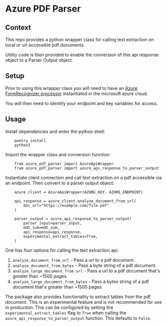 # Azure PDF Parser 

[//]: # (TODO: Update the reamde)
[//]: # (TODO: Update py2pdf package - DeprecationWarning: PyPDF2 is deprecated. Please move to the pypdf library instead.)
[//]: # (TODO: Tag the dal to a specific version and specify this in poetry.)
[//]: # (TODO: Add detect_and_set_languages to the parser output object in dal.)
[//]: # (TODO: Update the types of text block in dal)
[//]: # (TODO: Split out anything that contains data access lib types into a separate packkage in this repo such that we have azure pdf parser and cpr pdf parser)

## Context 

This repo provides a python wrapper class for calling text extraction on local or url accessible pdf documents. 

Utility code is then provided to enable the conversion of this api response object to a Parser Output object.


## Setup 

Prior to using this wrapper class you will need to have an [Azure FormRecognizer processor](https://azure.microsoft.com/en-gb/products/form-recognizer) instantiated in the microsoft azure cloud. 

You will then need to identify your endpoint and key variables for access. 

## Usage

Install dependencies and enter the python shell: 

        poetry install
        python3 

Import the wrapper class and conversion function: 

        from azure_pdf_parser import AzureApiWrapper
        from azure_pdf_parser import azure_api_response_to_parser_output

Instantiate client connection and call text extraction on a pdf accessible via an endpoint. Then convert to a parser output object:

        azure_client = AzureApiWrapper(AZURE_KEY, AZURE_ENDPOINT)

        api_response = azure_client.analyze_document_from_url(
            doc_url="https://example.com/file.pdf"
        )
        
        parser_output = azure_api_response_to_parser_output(
            parser_input=parser_input,
            md5_sum=md5_sum,
            api_response=api_response,
            experimental_extract_tables=True,
        )


One has four options for calling the text extraction api:

1. `analyze_document_from_url` - Pass a url to a pdf document.
2. `analyze_document_from_bytes` - Pass a byte string of a pdf document.
3. `analyze_large_document_from_url` - Pass a url to a pdf document that's greater than ~1500 pages.
4. `analyze_large_document_from_bytes` - Pass a bytes string of a pdf document that's greater than ~1500 pages. 

The package also provides functionality to extract tables from the pdf document. This is an experimental feature and is not recommended for use in production. This can be configured by setting the `experimental_extract_tables` flag to `True` when calling the `azure_api_response_to_parser_output` function. This defaults to `False`.